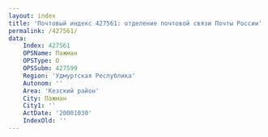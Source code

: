 ```yaml
---
layout: index
title: 'Почтовый индекс 427561: отделение почтовой связи Почты России'
permalink: /427561/
data:
    Index: 427561
    OPSName: Пажман
    OPSType: О
    OPSSubm: 427599
    Region: 'Удмуртская Республика'
    Autonom: ''
    Area: 'Кезский район'
    City: Пажман
    City1: ''
    ActDate: '20001030'
    IndexOld: ''
---
```

